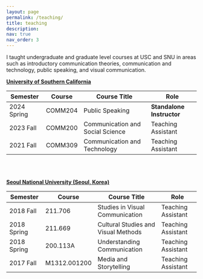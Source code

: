 ```yaml
---
layout: page
permalink: /teaching/
title: teaching
description:
nav: true
nav_order: 3
---
```


I taught undergraduate and graduate level courses at USC and SNU in areas such as introductory communication theories, communication and technology, public speaking, and visual communication.

**[University of Southern California](https://www.usc.edu)**

|Semester    | Course   | Course Title                      | Role |
|------------|----------|-----------------------------------|------|
|2024 Spring |  COMM204 |  Public Speaking   | **Standalone Instructor**|
|2023 Fall   |  COMM200 |  Communication and Social Science   | Teaching Assistant|
|2021 Fall   |  COMM309 |  Communication and Technology   | Teaching Assistant|

<br/><br/>

**[Seoul National University (Seoul, Korea)](https://en.snu.ac.kr/)**

|Semester    | Course   | Course Title                      | Role |
|------------|----------|-----------------------------------|------|
|2018 Fall   | 211.706 |  Studies in Visual Communication | Teaching Assistant |
|2018 Spring | 211.669   | Cultural Studies and Visual Methods  | Teaching Assistant |
|2018 Spring |  200.113A |  Understanding Communication | Teaching Assistant|
|2017 Fall   |  M1312.001200 |  Media and Storytelling | Teaching Assistant|

